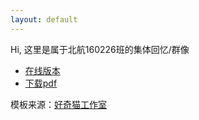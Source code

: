 ```yaml
---
layout: default
---
```


Hi, 这里是属于北航160226班的集体回忆/群像

* [在线版本](book)
* [下载pdf](...)

模板来源：[好奇猫工作室](https://github.com/billie66/TLCL)
